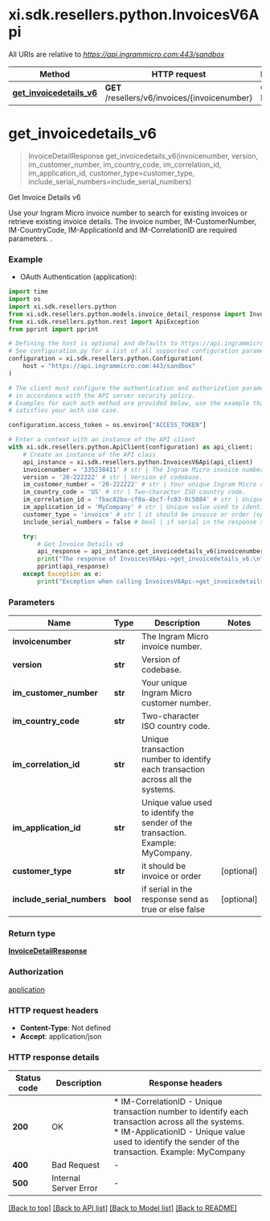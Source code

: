 # xi.sdk.resellers.python.InvoicesV6Api

All URIs are relative to *https://api.ingrammicro.com:443/sandbox*

Method | HTTP request | Description
------------- | ------------- | -------------
[**get_invoicedetails_v6**](InvoicesV6Api.md#get_invoicedetails_v6) | **GET** /resellers/v6/invoices/{invoicenumber} | Get Invoice Details v6


# **get_invoicedetails_v6**
> InvoiceDetailResponse get_invoicedetails_v6(invoicenumber, version, im_customer_number, im_country_code, im_correlation_id, im_application_id, customer_type=customer_type, include_serial_numbers=include_serial_numbers)

Get Invoice Details v6

Use your Ingram Micro invoice number to search for existing invoices or retrieve existing invoice details.  The invoice number, IM-CustomerNumber, IM-CountryCode, IM-ApplicationId and IM-CorrelationID are required parameters.  .

### Example

* OAuth Authentication (application):

```python
import time
import os
import xi.sdk.resellers.python
from xi.sdk.resellers.python.models.invoice_detail_response import InvoiceDetailResponse
from xi.sdk.resellers.python.rest import ApiException
from pprint import pprint

# Defining the host is optional and defaults to https://api.ingrammicro.com:443/sandbox
# See configuration.py for a list of all supported configuration parameters.
configuration = xi.sdk.resellers.python.Configuration(
    host = "https://api.ingrammicro.com:443/sandbox"
)

# The client must configure the authentication and authorization parameters
# in accordance with the API server security policy.
# Examples for each auth method are provided below, use the example that
# satisfies your auth use case.

configuration.access_token = os.environ["ACCESS_TOKEN"]

# Enter a context with an instance of the API client
with xi.sdk.resellers.python.ApiClient(configuration) as api_client:
    # Create an instance of the API class
    api_instance = xi.sdk.resellers.python.InvoicesV6Api(api_client)
    invoicenumber = '335238411' # str | The Ingram Micro invoice number.
    version = '20-222222' # str | Version of codebase.
    im_customer_number = '20-222222' # str | Your unique Ingram Micro customer number.
    im_country_code = 'US' # str | Two-character ISO country code.
    im_correlation_id = 'fbac82ba-cf0a-4bcf-fc03-0c5084' # str | Unique transaction number to identify each transaction across all the systems.
    im_application_id = 'MyCompany' # str | Unique value used to identify the sender of the transaction. Example: MyCompany.
    customer_type = 'invoice' # str | it should be invoice or order (optional)
    include_serial_numbers = false # bool | if serial in the response send as true or else false (optional)

    try:
        # Get Invoice Details v6
        api_response = api_instance.get_invoicedetails_v6(invoicenumber, version, im_customer_number, im_country_code, im_correlation_id, im_application_id, customer_type=customer_type, include_serial_numbers=include_serial_numbers)
        print("The response of InvoicesV6Api->get_invoicedetails_v6:\n")
        pprint(api_response)
    except Exception as e:
        print("Exception when calling InvoicesV6Api->get_invoicedetails_v6: %s\n" % e)
```



### Parameters


Name | Type | Description  | Notes
------------- | ------------- | ------------- | -------------
 **invoicenumber** | **str**| The Ingram Micro invoice number. | 
 **version** | **str**| Version of codebase. | 
 **im_customer_number** | **str**| Your unique Ingram Micro customer number. | 
 **im_country_code** | **str**| Two-character ISO country code. | 
 **im_correlation_id** | **str**| Unique transaction number to identify each transaction across all the systems. | 
 **im_application_id** | **str**| Unique value used to identify the sender of the transaction. Example: MyCompany. | 
 **customer_type** | **str**| it should be invoice or order | [optional] 
 **include_serial_numbers** | **bool**| if serial in the response send as true or else false | [optional] 

### Return type

[**InvoiceDetailResponse**](InvoiceDetailResponse.md)

### Authorization

[application](../README.md#application)

### HTTP request headers

 - **Content-Type**: Not defined
 - **Accept**: application/json

### HTTP response details

| Status code | Description | Response headers |
|-------------|-------------|------------------|
**200** | OK |  * IM-CorrelationID - Unique transaction number to identify each transaction across all the systems. <br>  * IM-ApplicationID - Unique value used to identify the sender of the transaction. Example: MyCompany <br>  |
**400** | Bad Request |  -  |
**500** | Internal Server Error |  -  |

[[Back to top]](#) [[Back to API list]](../README.md#documentation-for-api-endpoints) [[Back to Model list]](../README.md#documentation-for-models) [[Back to README]](../README.md)

